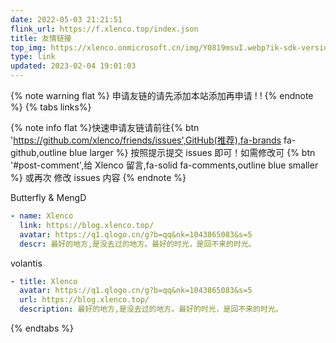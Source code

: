 ```yaml
---
date: 2022-05-03 21:21:51
flink_url: https://f.xlenco.top/index.json
title: 友情链接
top_img: https://xlenco.onmicrosoft.cn/img/Y0819msuI.webp?ik-sdk-version=javascript-1.4.3&updatedAt=1670760294102
type: link
updated: 2023-02-04 19:01:03
---
```

{% note warning flat %}
申请友链的请先添加本站添加再申请 ! !
{% endnote %}
{% tabs links%}

<!-- tab 申请友链@fa-solid fa-check-circle -->

{% note info flat %}快速申请友链请前往{% btn 'https://github.com/xlenco/friends/issues',GitHub(推荐),fa-brands fa-github,outline blue larger %} 按照提示提交 issues  即可！如需修改可
{% btn '#post-comment',给 Xlenco 留言,fa-solid fa-comments,outline blue smaller %}
或再次 修改 issues 内容  {% endnote %}

<!-- endtab -->

<!-- tab 我的信息 @fa-solid fa-id-card -->

Butterfly & MengD

```yml
- name: Xlenco
  link: https://blog.xlenco.top/
  avatar: https://q1.qlogo.cn/g?b=qq&nk=1043865083&s=5
  descr: 最好的地方,是没去过的地方。最好的时光，是回不来的时光。
```

volantis

```yml
- title: Xlenco
  avatar: https://q1.qlogo.cn/g?b=qq&nk=1043865083&s=5
  url: https://blog.xlenco.top/
  description: 最好的地方,是没去过的地方。最好的时光，是回不来的时光。
```

<!-- endtab -->

{% endtabs %}
